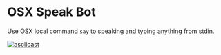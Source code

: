 # OSX Speak Bot

Use OSX local command `say` to speaking and typing anything from stdin.

[![asciicast](https://asciinema.org/a/WxXd2APMsypurX36iQxG1kaCq.png)](https://asciinema.org/a/WxXd2APMsypurX36iQxG1kaCq)
